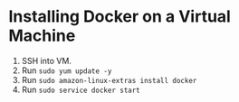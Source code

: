 # Installing Docker on a Virtual Machine

1. SSH into VM.
2. Run `sudo yum update -y`
3. Run `sudo amazon-linux-extras install docker`
4. Run `sudo service docker start`
